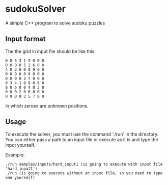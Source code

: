# sudokuSolver
A simple C++ program to solve sudoku puzzles

## Input format

The the grid in input file should be like this:

```
0 8 5 3 1 9 0 0 0
0 0 0 0 5 2 6 0 0
4 0 3 0 0 0 9 0 0
0 0 9 0 0 0 8 0 0
0 0 0 0 2 7 0 0 0
0 3 4 1 0 8 0 0 0
8 0 6 0 0 4 0 3 0
0 0 0 2 0 0 0 0 8
0 9 0 8 3 5 7 0 0
```

In which zeroes are unknown positions.

## Usage

To execute the solver, you must use the command './run' in the directory.
You can either pass a path to an input file or execute as it is and type the input yourself.

Example:
```
./run samples/inputs/hard_input1 (is going to execute with input file 'hard_input1')
./run (is going to execute without an input file, so you need to type one yourself)
```